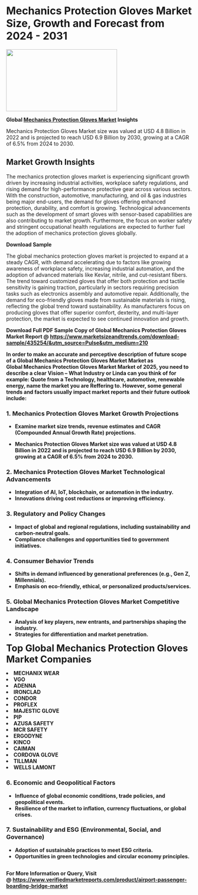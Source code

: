 <H1>Mechanics Protection Gloves Market Size, Growth and Forecast from 2024 - 2031</H1><img class="aligncenter size-medium wp-image-584254" src="https://thirdeyenews.in/wp-content/uploads/2024/09/Global-Market-Research-300x168.jpeg" alt="" width="300" height="168" /><p><strong>Global&nbsp;<a href="https://www.marketsizeandtrends.com/download-sample/435254/&amp;utm_source=Pulse&amp;utm_medium=210">Mechanics Protection Gloves Market</a> Insights</strong></p><p>Mechanics Protection Gloves Market size was valued at USD 4.8 Billion in 2022 and is projected to reach USD 6.9 Billion by 2030, growing at a CAGR of 6.5% from 2024 to 2030.</p><p><h2>Market Growth Insights</h2> <p>The mechanics protection gloves market is experiencing significant growth driven by increasing industrial activities, workplace safety regulations, and rising demand for high-performance protective gear across various sectors. With the construction, automotive, manufacturing, and oil & gas industries being major end-users, the demand for gloves offering enhanced protection, durability, and comfort is growing. Technological advancements such as the development of smart gloves with sensor-based capabilities are also contributing to market growth. Furthermore, the focus on worker safety and stringent occupational health regulations are expected to further fuel the adoption of mechanics protection gloves globally.</p> <p><strong>Download Sample</strong></p> <p>The global mechanics protection gloves market is projected to expand at a steady CAGR, with demand accelerating due to factors like growing awareness of workplace safety, increasing industrial automation, and the adoption of advanced materials like Kevlar, nitrile, and cut-resistant fibers. The trend toward customized gloves that offer both protection and tactile sensitivity is gaining traction, particularly in sectors requiring precision tasks such as electronics assembly and automotive repair. Additionally, the demand for eco-friendly gloves made from sustainable materials is rising, reflecting the global trend toward sustainability. As manufacturers focus on producing gloves that offer superior comfort, dexterity, and multi-layer protection, the market is expected to see continued innovation and growth. <p><strong></p><p><span class=""><strong>Download Full PDF Sample Copy of Global Mechanics Protection Gloves Market Report</strong> @ <a href="https://www.marketsizeandtrends.com/download-sample/435254/&amp;utm_source=Pulse&amp;utm_medium=210" target="_blank">https://www.marketsizeandtrends.com/download-sample/435254/&amp;utm_source=Pulse&amp;utm_medium=210</a></span></p><p>In order to make an accurate and perceptive description of future scope of a Global&nbsp;Mechanics Protection Gloves Market Market as Global&nbsp;Mechanics Protection Gloves Market Market of 2025, you need to describe a clear Vision &ndash; What Industry or Linda can you think of for example: Quote from a Technology, healthcare, automotive, renewable energy, name the market you are Reffering to. However, some general trends and factors usually impact market reports and their future outlook include:</p><h3>1.&nbsp;<strong>Mechanics Protection Gloves Market Growth Projections</strong></h3><ul><li>Examine market size trends, revenue estimates and CAGR (Compounded Annual Growth Rate) projections.</li><li><p>Mechanics Protection Gloves Market size was valued at USD 4.8 Billion in 2022 and is projected to reach USD 6.9 Billion by 2030, growing at a CAGR of 6.5% from 2024 to 2030.</p></li></ul><h3>2.&nbsp;<strong>Mechanics Protection Gloves Market Technological Advancements</strong></h3><ul><li>Integration of AI, IoT, blockchain, or automation in the industry.</li><li>Innovations driving cost reductions or improving efficiency.</li></ul><h3>3.&nbsp;<strong>Regulatory and Policy Changes</strong></h3><ul><li>Impact of global and regional regulations, including sustainability and carbon-neutral goals.</li><li>Compliance challenges and opportunities tied to government initiatives.</li></ul><h3>4.&nbsp;<strong>Consumer Behavior Trends</strong></h3><ul><li>Shifts in demand influenced by generational preferences (e.g., Gen Z, Millennials).</li><li>Emphasis on eco-friendly, ethical, or personalized products/services.</li></ul><h3>5.&nbsp;<strong>Global Mechanics Protection Gloves Market Competitive Landscape</strong></h3><ul><li>Analysis of key players, new entrants, and partnerships shaping the industry.</li><li>Strategies for differentiation and market penetration.</li></ul><p data-pm-slice="1 1 []"><span style="color: inherit; font-family: inherit; font-size: 25px;">Top Global Mechanics Protection Gloves Market Companies</span></p><div class="" data-test-id=""><p><li>MECHANIX WEAR</li><li> VGO</li><li> ADENNA</li><li> IRONCLAD</li><li> CONDOR</li><li> PROFLEX</li><li> MAJESTIC GLOVE</li><li> PIP</li><li> AZUSA SAFETY</li><li> MCR SAFETY</li><li> ERGODYNE</li><li> KINCO</li><li> CAIMAN</li><li> CORDOVA GLOVE</li><li> TILLMAN</li><li> WELLS LAMONT</li></p></div><h3>6.&nbsp;<strong>Economic and Geopolitical Factors</strong></h3><ul><li>Influence of global economic conditions, trade policies, and geopolitical events.</li><li>Resilience of the market to inflation, currency fluctuations, or global crises.</li></ul><h3>7.&nbsp;<strong>Sustainability and ESG (Environmental, Social, and Governance)</strong></h3><ul><li>Adoption of sustainable practices to meet ESG criteria.</li><li>Opportunities in green technologies and circular economy principles.</li></ul><h2><strong style="font-size: 14px;">For More Information or Query, Visit @&nbsp;</strong><a style="background-color: #ffffff; font-size: 14px;" href="https://www.marketsizeandtrends.com/report/mechanics-protection-gloves-market/" target="_blank">https://www.verifiedmarketreports.com/product/airport-passenger-boarding-bridge-market</a></h2>
